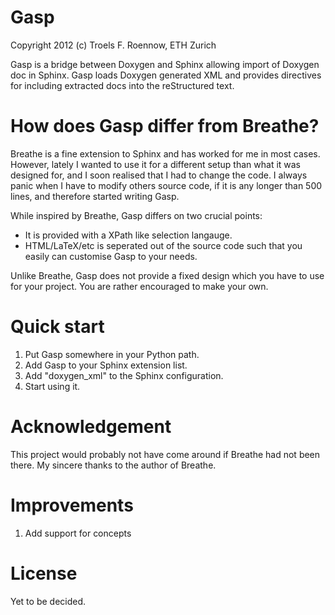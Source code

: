 Gasp
====
Copyright 2012 (c) Troels F. Roennow, ETH Zurich

Gasp is a bridge between Doxygen and Sphinx allowing import of Doxygen doc in Sphinx. Gasp loads Doxygen generated XML and provides directives for including extracted docs into the reStructured text. 


How does Gasp differ from Breathe?
==================================
Breathe is a fine extension to Sphinx and has worked for me in most
cases. However, lately I wanted to use it for a different setup than
what it was designed for, and I soon realised that I had to change the
code. I always panic when I have to modify others source code, if it is 
any longer than 500 lines, and therefore started writing Gasp. 

While inspired by Breathe, Gasp differs on two crucial points:

 - It is provided with a XPath like selection langauge.
 - HTML/LaTeX/etc is seperated out of the source code such that you
   easily can customise Gasp to your needs.
 
Unlike Breathe, Gasp does not provide a fixed design which you have to
use for your project. You are rather encouraged to make your own.


Quick start
===========
1. Put Gasp somewhere in your Python path.
2. Add Gasp to your Sphinx extension list.
3. Add "doxygen_xml" to the Sphinx configuration.
4. Start using it.

Acknowledgement
===============
This project would probably not have come around if Breathe had not been
there. My sincere thanks to the author of Breathe. 

Improvements
============
1. Add support for concepts


License
=======
Yet to be decided.
